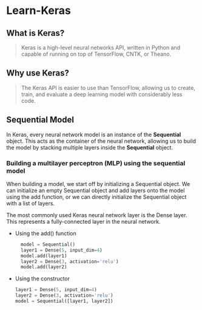 # Learn-Keras

## What is Keras?
>Keras is a high-level neural networks API, written in Python and capable of running on top of TensorFlow, CNTK, or Theano.
## Why use Keras?
>The Keras API is easier to use than TensorFlow, allowing us to create, train, and evaluate a deep learning model with considerably less code.
## Sequential Model
In Keras, every neural network model is an instance of the **Sequential** object. This acts as the container of the neural network, allowing us to build the model by stacking multiple layers inside the **Sequential** object.
### Building a multilayer perceptron (MLP) using the sequential model
When building a model, we start off by initializing a Sequential object. We can initialize an empty Sequential object and add layers onto the model using the add function, or we can directly initialize the Sequential object with a list of layers.

The most commonly used Keras neural network layer is the Dense layer. This represents a fully-connected layer in the neural network.

* Using the add() function
  ```python  
    model = Sequential()
    layer1 = Dense(5, input_dim=4)
    model.add(layer1)
    layer2 = Dense(3, activation='relu')
    model.add(layer2)
  ```  
* Using the constructor
    ```python
    layer1 = Dense(5, input_dim=4)
    layer2 = Dense(3, activation='relu')
    model = Sequential([layer1, layer2])
    ```